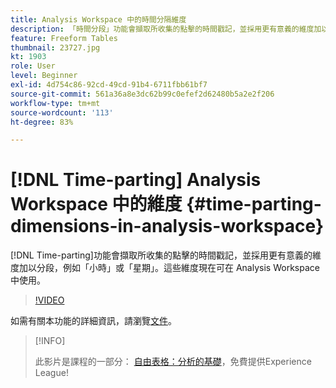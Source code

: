 ```yaml
---
title: Analysis Workspace 中的時間分隔維度
description: 「時間分段」功能會擷取所收集的點擊的時間戳記，並採用更有意義的維度加以分段，例如「小時」或「星期」。這些維度現在可在 Analysis Workspace 中使用。
feature: Freeform Tables
thumbnail: 23727.jpg
kt: 1903
role: User
level: Beginner
exl-id: 4d754c86-92cd-49cd-91b4-6711fbb61bf7
source-git-commit: 561a36a8e3dc62b99c0efef2d62480b5a2e2f206
workflow-type: tm+mt
source-wordcount: '113'
ht-degree: 83%

---
```


# [!DNL Time-parting] Analysis Workspace 中的維度 {#time-parting-dimensions-in-analysis-workspace}

[!DNL Time-parting]功能會擷取所收集的點擊的時間戳記，並採用更有意義的維度加以分段，例如「小時」或「星期」。這些維度現在可在 Analysis Workspace 中使用。

>[!VIDEO](https://video.tv.adobe.com/v/23727/?quality=12)

如需有關本功能的詳細資訊，請瀏覽[文件](https://experienceleague.adobe.com/docs/analytics/analyze/analysis-workspace/components/dimensions/time-parting-dimensions.html?lang=zh-Hant)。

>[!INFO]
>
> 此影片是課程的一部分： [自由表格：分析的基礎](https://experienceleague.adobe.com/?recommended=Analytics-U-1-2020.3)，免費提供Experience League!
